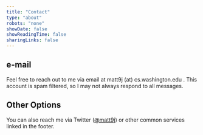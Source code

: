 ```yaml
---
title: "Contact"
type: "about"
robots: "none"
showDate: false
showReadingTime: false
sharingLinks: false
---
```


## e-mail
Feel free to reach out to me via email at matt9j (at)
cs.washington.edu . This account is spam filtered, so I may not always
respond to all messages.

## Other Options
You can also reach me via Twitter
([@matt9j](https://twitter.com/matt9j)) or other common services
linked in the footer.
